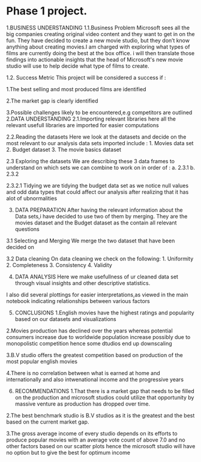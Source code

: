 # Phase 1 project.
1.BUSINESS UNDERSTANDING
1.1.Business Problem
Microsoft sees all the big companies creating original video content and they want to get in on the fun. They have decided to create a new movie studio, but they don’t know anything about creating movies.I am charged with exploring what types of films are currently doing the best at the box office. i will then translate those findings into actionable insights that the head of Microsoft's new movie studio will use to help decide what type of films to create.

1.2. Success Metric
This project will be considered a success if :

  1.The best selling and most produced films are identified
  
  2.The market gap is clearly identified
  
  3.Possible challenges likely to be encountered,e.g competitors are outlined
2.DATA UNDERSTANDING
2.1.Importing relevant libraries
here all the relevant usefull libraries are imported for easier computations

2.2.Reading the datasets
Here we look at the datasets and decide on the most relevant to our analysis data sets imported include : 1. Movies data set 2. Budget dataset 3. The movie basics dataset

2.3 Exploring the datasets
We are describing these 3 data frames to understand on which sets we can combine to work on in order of : a. 2.3.1 b. 2.3.2

2.3.2.1 Tidying
we are tidying the budget data set as we notice null values and odd data types that could affect our analysis after realizing that it has alot of ubnormalities

3. DATA PREPARATION
After having the relevant information about the Data sets,i have decided to use two of them by merging. They are the movies dataset and the Budget dataset as the contain all relevant questions

3.1 Selecting and Merging
We merge the two dataset that have been decided on

3.2 Data cleaning
On data cleaning we check on the following: 1. Uniformity 2. Completeness 3. Consistency 4. Validity

4. DATA ANALYSIS
Here we make usefullness of ur cleaned data set through visual insights and other descriptive statistics.

I also did several plottings for easier interpretations,as viewed in the main notebook indicating relationships between various factors

5. CONCLUSIONS
1.English movies have the highest ratings and popularity based on our datasets and visualizations

2.Movies production has declined over the years whereas potential consumers increase due to worldwide population increase possibly due to monopolistic competition hence some dtudios end up downscaling

3.B.V studio offers the greatest competition based on production of the most popular english movies

4.There is no correlation between what is earned at home and internationally and also intwenational income and the progressive years

6. RECOMMENDATIONS
1.That there is a market gap that needs to be filled on the production and microsoft studios could utilize that opportunity by massive venture as production has dropped over time.

2.The best benchmark studio is B.V studios as it is the greatest and the best based on the current market gap.

3.The gross average income of every studio depends on its efforts to produce popular movies with an average vote count of above 7.0 and no other factors based on our scatter plots hence the microsoft studio will have no option but to give the best for optimum income
